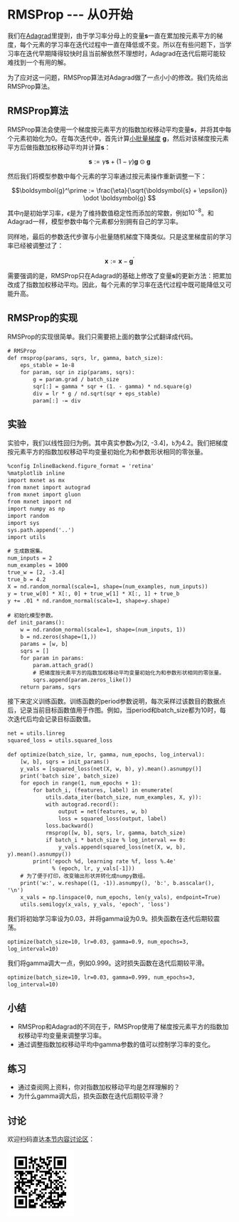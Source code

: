 # RMSProp --- 从0开始


我们在[Adagrad](adagrad-scratch.md)里提到，由于学习率分母上的变量$\boldsymbol{s}$一直在累加按元素平方的梯度，每个元素的学习率在迭代过程中一直在降低或不变。所以在有些问题下，当学习率在迭代早期降得较快时且当前解依然不理想时，Adagrad在迭代后期可能较难找到一个有用的解。

为了应对这一问题，RMSProp算法对Adagrad做了一点小小的修改。我们先给出RMSProp算法。


## RMSProp算法

RMSProp算法会使用一个梯度按元素平方的指数加权移动平均变量$\boldsymbol{s}$，并将其中每个元素初始化为0。在每次迭代中，首先计算[小批量梯度](gd-sgd-scratch.md) $\boldsymbol{g}$，然后对该梯度按元素平方后做指数加权移动平均并计算$\boldsymbol{s}$：

$$\boldsymbol{s} := \gamma \boldsymbol{s} + (1 - \gamma) \boldsymbol{g} \odot \boldsymbol{g} $$

然后我们将模型参数中每个元素的学习率通过按元素操作重新调整一下：

$$\boldsymbol{g}^\prime := \frac{\eta}{\sqrt{\boldsymbol{s} + \epsilon}} \odot \boldsymbol{g} $$

其中$\eta$是初始学习率，$\epsilon$是为了维持数值稳定性而添加的常数，例如$10^{-8}$。和Adagrad一样，模型参数中每个元素都分别拥有自己的学习率。

同样地，最后的参数迭代步骤与小批量随机梯度下降类似。只是这里梯度前的学习率已经被调整过了：

$$\boldsymbol{x} := \boldsymbol{x} - \boldsymbol{g}^\prime $$


需要强调的是，RMSProp只在Adagrad的基础上修改了变量$\boldsymbol{s}$的更新方法：把累加改成了指数加权移动平均。因此，每个元素的学习率在迭代过程中既可能降低又可能升高。



## RMSProp的实现

RMSProp的实现很简单。我们只需要把上面的数学公式翻译成代码。

```{.python .input}
# RMSProp
def rmsprop(params, sqrs, lr, gamma, batch_size):
    eps_stable = 1e-8
    for param, sqr in zip(params, sqrs):
        g = param.grad / batch_size
        sqr[:] = gamma * sqr + (1. - gamma) * nd.square(g)
        div = lr * g / nd.sqrt(sqr + eps_stable)
        param[:] -= div
```

## 实验

实验中，我们以线性回归为例。其中真实参数`w`为[2, -3.4]，`b`为4.2。我们把梯度按元素平方的指数加权移动平均变量初始化为和参数形状相同的零张量。

```{.python .input}
%config InlineBackend.figure_format = 'retina'
%matplotlib inline
import mxnet as mx
from mxnet import autograd
from mxnet import gluon
from mxnet import nd
import numpy as np
import random
import sys
sys.path.append('..')
import utils
```

```{.python .input  n=1}
# 生成数据集。
num_inputs = 2
num_examples = 1000
true_w = [2, -3.4]
true_b = 4.2
X = nd.random_normal(scale=1, shape=(num_examples, num_inputs))
y = true_w[0] * X[:, 0] + true_w[1] * X[:, 1] + true_b
y += .01 * nd.random_normal(scale=1, shape=y.shape)

# 初始化模型参数。
def init_params():
    w = nd.random_normal(scale=1, shape=(num_inputs, 1))
    b = nd.zeros(shape=(1,))
    params = [w, b]
    sqrs = []
    for param in params:
        param.attach_grad()
        # 把梯度按元素平方的指数加权移动平均变量初始化为和参数形状相同的零张量。
        sqrs.append(param.zeros_like())
    return params, sqrs
```

接下来定义训练函数。训练函数的period参数说明，每次采样过该数目的数据点后，记录当前目标函数值用于作图。例如，当period和batch_size都为10时，每次迭代后均会记录目标函数值。

```{.python .input  n=2}
net = utils.linreg
squared_loss = utils.squared_loss

def optimize(batch_size, lr, gamma, num_epochs, log_interval):
    [w, b], sqrs = init_params()
    y_vals = [squared_loss(net(X, w, b), y).mean().asnumpy()]
    print('batch size', batch_size)
    for epoch in range(1, num_epochs + 1):
        for batch_i, (features, label) in enumerate(
            utils.data_iter(batch_size, num_examples, X, y)):
            with autograd.record():
                output = net(features, w, b)
                loss = squared_loss(output, label)
            loss.backward()
            rmsprop([w, b], sqrs, lr, gamma, batch_size)
            if batch_i * batch_size % log_interval == 0:
                y_vals.append(squared_loss(net(X, w, b), y).mean().asnumpy())
        print('epoch %d, learning rate %f, loss %.4e'
              % (epoch, lr, y_vals[-1]))
    # 为了便于打印，改变输出形状并转化成numpy数组。
    print('w:', w.reshape((1, -1)).asnumpy(), 'b:', b.asscalar(), '\n')
    x_vals = np.linspace(0, num_epochs, len(y_vals), endpoint=True)
    utils.semilogy(x_vals, y_vals, 'epoch', 'loss')
```

我们将初始学习率设为0.03，并将gamma设为0.9。损失函数在迭代后期较震荡。

```{.python .input  n=3}
optimize(batch_size=10, lr=0.03, gamma=0.9, num_epochs=3, log_interval=10)
```

我们将gamma调大一点，例如0.999。这时损失函数在迭代后期较平滑。

```{.python .input}
optimize(batch_size=10, lr=0.03, gamma=0.999, num_epochs=3, log_interval=10)
```

## 小结

* RMSProp和Adagrad的不同在于，RMSProp使用了梯度按元素平方的指数加权移动平均变量来调整学习率。
* 通过调整指数加权移动平均中gamma参数的值可以控制学习率的变化。


## 练习

* 通过查阅网上资料，你对指数加权移动平均是怎样理解的？
* 为什么gamma调大后，损失函数在迭代后期较平滑？

## 讨论

欢迎扫码直达[本节内容讨论区](https://discuss.gluon.ai/t/topic/2275)：

![](../img/qr_rmsprop-scratch.svg)
